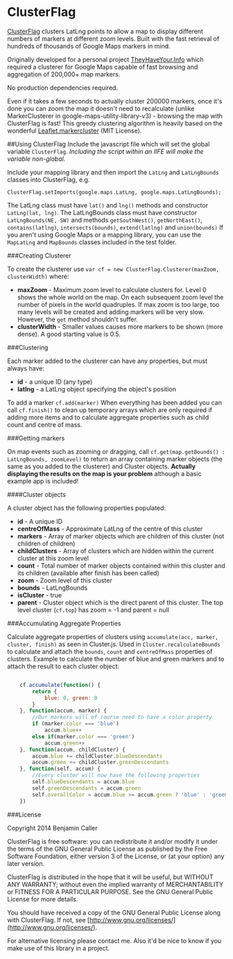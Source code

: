 ClusterFlag
===========

[ClusterFlag](bcaller.github.io/ClusterFlag/) clusters LatLng points to allow a map to display different numbers of markers at different zoom levels. Built with the fast retrieval of hundreds of thousands of Google Maps markers in mind.

Originally developed for a personal project [TheyHaveYour.Info](http://theyhaveyour.info) which required a clusterer for Google Maps capable of fast browsing and aggregation of 200,000+ map markers.

No production dependencies required.

Even if it takes a few seconds to actually cluster 200000 markers, once it's done you can zoom the map it doesn't need to recalculate (unlike MarkerClusterer in google-maps-utility-library-v3) - browsing the map with ClusterFlag is fast! This greedy clustering algorithm is heavily based on the wonderful [Leaflet.markercluster](https://github.com/Leaflet/Leaflet.markercluster) (MIT License).

##Using ClusterFlag
Include the javascript file which will set the global variable `ClusterFlag`.
*Including the script within an IIFE will make the variable non-global.*

Include your mapping library and then import the `LatLng` and `LatLngBounds` classes into ClusterFlag, e.g.

`ClusterFlag.setImports(google.maps.LatLng, google.maps.LatLngBounds);`

The LatLng class must have `lat()` and `lng()` methods and constructor `LatLng(lat, lng)`.
The LatLngBounds class must have constructor `LatLngBounds(NE, SW)` and methods `getSouthWest()`, `getNorthEast()`, `contains(latlng)`, `intersects(bounds)`, `extend(latlng)` and `union(bounds)`
If you aren't using Google Maps or a mapping library, you can use the `MapLatLng` and `MapBounds` classes included in the test folder.

###Creating Clusterer

To create the clusterer use `var cf = new ClusterFlag.Clusterer(maxZoom, clusterWidth)` where:

* **maxZoom** - Maximum zoom level to calculate clusters for. Level 0 shows the whole world on the map.
On each subsequent zoom level the number of pixels in the world quadruples. If max zoom is too large, too many levels will be created and adding markers will be very slow. However, the `get` method shouldn't suffer.
* **clusterWidth** - Smaller values causes more markers to be shown (more dense). A good starting value is 0.5.

###Clustering

Each marker added to the clusterer can have any properties, but must always have:

* **id** - a unique ID (any type)
* **latlng** - a LatLng object specifying the object's position

To add a marker `cf.add(marker)`
When everything has been added you can call `cf.finish()` to clean up temporary arrays which are only required if adding more items and to calculate aggregate properties such as child count and centre of mass.

###Getting markers

On map events such as zooming or dragging, call `cf.get(map.getBounds() : LatLngBounds, zoomLevel)` to return an array containing marker objects (the same as you added to the clusterer) and Cluster objects. **Actually displaying the results on the map is your problem** although a basic example app is included!

####Cluster objects

A cluster object has the following properties populated:

* **id** - A unique ID
* **centreOfMass** - Approximate LatLng of the centre of this cluster
* **markers** - Array of marker objects which are children of this cluster (not children of children)
* **childClusters** - Array of clusters which are hidden within the current cluster at this zoom level
* **count** - Total number of marker objects contained within this cluster and its children (available after finish has been called)
* **zoom** - Zoom level of this cluster
* **bounds** - LatLngBounds
* **isCluster** - true
* **parent** - Cluster object which is the direct parent of this cluster.
The top level cluster (`cf.top`) has zoom = -1 and parent = null

###Accumulating Aggregate Properties

Calculate aggregate properties of clusters using `accumulate(acc, marker, cluster, finish)` as seen in Cluster.js.
Used in `Cluster.recalculateBounds` to calculate and attach the `bounds`, `count` and `centreOfMass` properties of clusters.
Example to calculate the number of blue and green markers and to attach the result to each cluster object:

```javascript

    cf.accumulate(function() {
        return {
            blue: 0, green: 0
        }
    }, function(accum, marker) {
        //Our markers will of course need to have a color property
        if (marker.color === 'blue')
            accum.blue++
        else if(marker.color === 'green')
            accum.green++
    }, function(accum, childCluster) {
        accum.blue += childCluster.blueDescendants
        accum.green += childCluster.greenDescendants
    }, function(self, accum) {
        //Every cluster will now have the following properties
        self.blueDescendants = accum.blue
        self.greenDescendants = accum.green
        self.overallColor = accum.blue >= accum.green ? 'blue' : 'green';
    })
```

###License

Copyright 2014 Benjamin Caller

ClusterFlag is free software: you can redistribute it and/or modify
it under the terms of the GNU General Public License as published by
the Free Software Foundation, either version 3 of the License, or
(at your option) any later version.

ClusterFlag is distributed in the hope that it will be useful,
but WITHOUT ANY WARRANTY; without even the implied warranty of
MERCHANTABILITY or FITNESS FOR A PARTICULAR PURPOSE.  See the
GNU General Public License for more details.

You should have received a copy of the GNU General Public License
along with ClusterFlag.  If not, see [http://www.gnu.org/licenses/](http://www.gnu.org/licenses/).

For alternative licensing please contact me.
Also it'd be nice to know if you make use of this library in a project.
